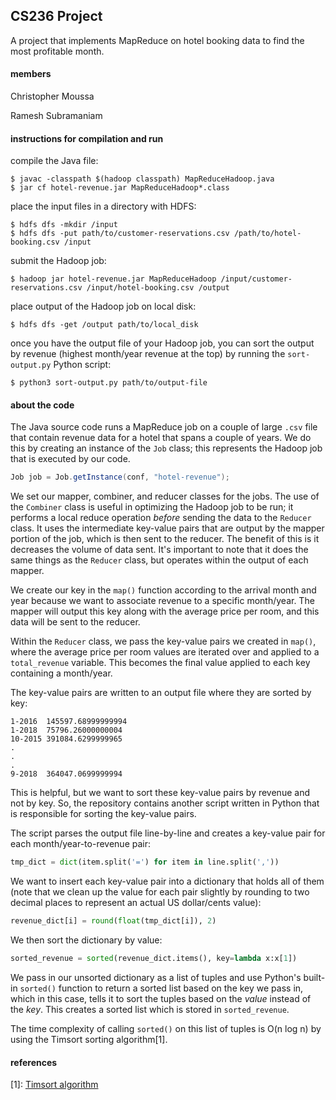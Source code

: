 ## CS236 Project

A project that implements MapReduce on hotel booking data to find the most
profitable month.

#### members
Christopher Moussa

Ramesh Subramaniam

#### instructions for compilation and run

compile the Java file:

```console
$ javac -classpath $(hadoop classpath) MapReduceHadoop.java
$ jar cf hotel-revenue.jar MapReduceHadoop*.class
```

place the input files in a directory with HDFS:

```console
$ hdfs dfs -mkdir /input
$ hdfs dfs -put path/to/customer-reservations.csv /path/to/hotel-booking.csv /input
```

submit the Hadoop job:

```console
$ hadoop jar hotel-revenue.jar MapReduceHadoop /input/customer-reservations.csv /input/hotel-booking.csv /output
```

place output of the Hadoop job on local disk:

```console
$ hdfs dfs -get /output path/to/local_disk
```

once you have the output file of your Hadoop job, you can sort the output by revenue (highest month/year revenue
at the top) by running the `sort-output.py` Python script:

```console
$ python3 sort-output.py path/to/output-file
```

#### about the code
The Java source code runs a MapReduce job on a couple of large `.csv` file that
contain revenue data for a hotel that spans a couple of years. We do this by
creating an instance of the `Job` class; this represents the Hadoop job that
is executed by our code.

```java
Job job = Job.getInstance(conf, "hotel-revenue");
```

We set our mapper, combiner, and reducer classes for the jobs. The use of the
`Combiner` class is useful in optimizing the Hadoop job to be run; it performs
a local reduce operation _before_ sending the data to the `Reducer` class. It
uses the intermediate key-value pairs that are output by the mapper portion of
the job, which is then sent to the reducer. The benefit of this is it decreases
the volume of data sent. It's important to note that it does the same things as
the `Reducer` class, but operates within the output of each mapper.

We create our key in the `map()` function according to the arrival month and
year because we want to associate revenue to a specific month/year. The mapper
will output this key along with the average price per room, and this data will
be sent to the reducer.

Within the `Reducer` class, we pass the key-value pairs we created in `map()`,
where the average price per room values are iterated over and applied to a
`total_revenue` variable. This becomes the final value applied to each key
containing a month/year.

The key-value pairs are written to an output file where they are sorted by key:

```
1-2016	145597.68999999994
1-2018	75796.26000000004
10-2015	391084.6299999965
.
.
.
9-2018	364047.0699999994
```

This is helpful, but we want to sort these key-value pairs by revenue and not
by key. So, the repository contains another script written in Python that is
responsible for sorting the key-value pairs.

The script parses the output file line-by-line and creates a key-value pair for
each month/year-to-revenue pair:

```python
tmp_dict = dict(item.split('=') for item in line.split(','))
```

We want to insert each key-value pair into a dictionary that holds all of them
(note that we clean up the value for each pair slightly by rounding to two
decimal places to represent an actual US dollar/cents value):

```python
revenue_dict[i] = round(float(tmp_dict[i]), 2)
```

We then sort the dictionary by value:

```python
sorted_revenue = sorted(revenue_dict.items(), key=lambda x:x[1])
```

We pass in our unsorted dictionary as a list of tuples and use Python's built-in
`sorted()` function to return a sorted list based on the key we pass in, which
in this case, tells it to sort the tuples based on the _value_ instead of the
_key_. This creates a sorted list which is stored in `sorted_revenue`.

The time complexity of calling `sorted()` on this list of tuples is O(n log n)
by using the Timsort sorting algorithm[1].

#### references

[1]: [Timsort algorithm](https://en.wikipedia.org/wiki/Timsort)
